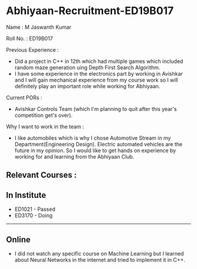 # Abhiyaan-Recruitment-ED19B017

Name :
M Jaswanth Kumar

Roll No. :
ED19B017

Previous Experience :
- Did a project in C++ in 12th which had multiple games which included random maze generation uing Depth First Search Algorithm.
-  I have some experience in the electronics part by working in Avishkar and I will gain mechanical experience from my course work so I will definitely play an important role while working for Abhiyaan.

Current PORs :
- Avishkar Controls Team (which I'm planning to quit after this year's competition get's over).

Why I want to work in the team :
- I like automobiles which is why I chose Automotive Stream in my Department(Engineering Design). Electric automated vehicles are the future in my opinion. So I would like to get hands on experience by working for and learning from the Abhiyaan Club.

Relevant Courses :
------------------
In Institute
------------------
- ED1021 - Passed
- ED3170 - Doing

------------------
Online
------------------
- I did not watch any specific course on Machine Learning but I learned about Neural Networks in the internet and tried to implement it in C++.
